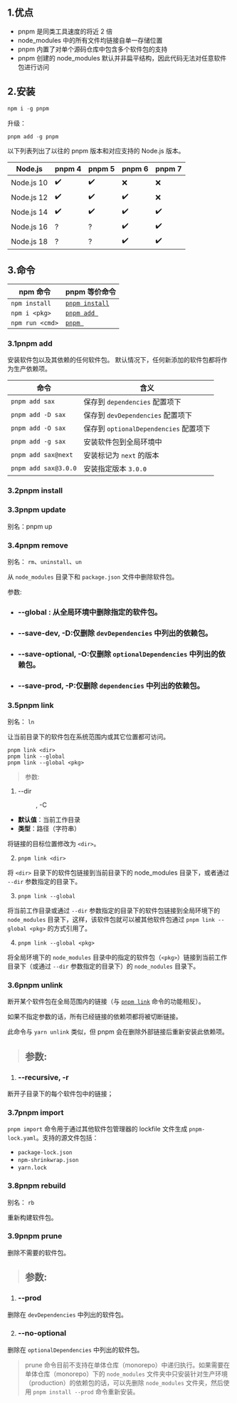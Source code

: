 ## 1.优点

- pnpm 是同类工具速度的将近 2 倍
- node_modules 中的所有文件均链接自单一存储位置
- pnpm 内置了对单个源码仓库中包含多个软件包的支持
- pnpm 创建的 node_modules 默认并非扁平结构，因此代码无法对任意软件包进行访问

## 2.安装

```js
npm i -g pnpm
```

升级：

```js
pnpm add -g pnpm
```

以下列表列出了以往的 pnpm 版本和对应支持的 Node.js 版本。

| Node.js    | pnpm 4 | pnpm 5 | pnpm 6 | pnpm 7 |
| ---------- | ------ | ------ | ------ | ------ |
| Node.js 10 | ✔️      | ✔️      | ❌      | ❌      |
| Node.js 12 | ✔️      | ✔️      | ✔️      | ❌      |
| Node.js 14 | ✔️      | ✔️      | ✔️      | ✔️      |
| Node.js 16 | ?️      | ?️      | ✔️      | ✔️      |
| Node.js 18 | ?️      | ?️      | ✔️      | ✔️      |

## 3.命令

| npm 命令        | pnpm 等价命令                                     |
| --------------- | ------------------------------------------------- |
| `npm install`   | [`pnpm install`](https://www.pnpm.cn/cli/install) |
| `npm i <pkg>`   | [`pnpm add `](https://www.pnpm.cn/cli/add)        |
| `npm run <cmd>` | [`pnpm `](https://www.pnpm.cn/cli/run)            |

### 3.1pnpm add <pkg>

安装软件包以及其依赖的任何软件包。 默认情况下，任何新添加的软件包都将作为生产依赖项。

| 命令                 | 含义                                   |
| -------------------- | -------------------------------------- |
| `pnpm add sax`       | 保存到 `dependencies` 配置项下         |
| `pnpm add -D sax`    | 保存到 `devDependencies` 配置项下      |
| `pnpm add -O sax`    | 保存到 `optionalDependencies` 配置项下 |
| `pnpm add -g sax`    | 安装软件包到全局环境中                 |
| `pnpm add sax@next`  | 安装标记为 `next` 的版本               |
| `pnpm add sax@3.0.0` | 安装指定版本 `3.0.0`                   |

### 3.2pnpm install

### 3.3pnpm update

别名：pnpm up

### 3.4pnpm remove

别名： `rm`、`uninstall`、`un`

从 `node_modules` 目录下和 `package.json` 文件中删除软件包。

参数:

- ### --global :  从全局环境中删除指定的软件包。

- ### --save-dev, -D:仅删除 `devDependencies` 中列出的依赖包。

- ### --save-optional, -O:仅删除 `optionalDependencies` 中列出的依赖包。

- ### --save-prod, -P:仅删除 `dependencies` 中列出的依赖包。

### 3.5pnpm link

别名： `ln`

让当前目录下的软件包在系统范围内或其它位置都可访问。

```text
pnpm link <dir>
pnpm link --global
pnpm link --global <pkg>
```

> 参数:

1. --dir <dir>, -C

- **默认值**：当前工作目录
- **类型**：路径（字符串）

将链接的目标位置修改为 `<dir>`。

2. `pnpm link <dir>`

将 `<dir>` 目录下的软件包链接到当前目录下的 node_modules 目录下，或者通过 `--dir` 参数指定的目录下。

3. `pnpm link --global`

将当前工作目录或通过 `--dir` 参数指定的目录下的软件包链接到全局环境下的 `node_modules` 目录下，这样，该软件包就可以被其他软件包通过 `pnpm link --global <pkg>` 的方式引用了。

4. `pnpm link --global <pkg>`

将全局环境下的 `node_modules` 目录中的指定的软件包（`<pkg>`）链接到当前工作目录下（或通过 `--dir` 参数指定的目录下）的 `node_nodules` 目录下。

### 3.6pnpm unlink

断开某个软件包在全局范围内的链接（与 [`pnpm link`](https://www.pnpm.cn/cli/link) 命令的功能相反）。

如果不指定参数的话，所有已经链接的依赖项都将被切断链接。

此命令与 `yarn unlink` 类似，但 pnpm 会在删除外部链接后重新安装此依赖项。

> ## 参数:

1. ### --recursive, -r

断开子目录下的每个软件包中的链接；

### 3.7pnpm import

`pnpm import` 命令用于通过其他软件包管理器的 lockfile 文件生成 `pnpm-lock.yaml`。支持的源文件包括：

- `package-lock.json`
- `npm-shrinkwrap.json`
- `yarn.lock`

### 3.8pnpm rebuild

别名： `rb`

重新构建软件包。

### 3.9pnpm prune

删除不需要的软件包。

> ## 参数:

1. ### --prod

删除在 `devDependencies` 中列出的软件包。

2. ### --no-optional

删除在 `optionalDependencies` 中列出的软件包。

> prune 命令目前不支持在单体仓库（monorepo）中递归执行。如果需要在单体仓库（monorepo）下的 `node_modules` 文件夹中只安装针对生产环境（production）的依赖包的话，可以先删除 `node_modules` 文件夹，然后使用 `pnpm install --prod` 命令重新安装。